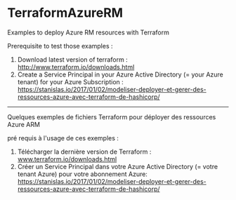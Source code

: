# TerraformAzureRM
Examples to deploy Azure RM resources with Terraform

Prerequisite to test those examples : 
1. Download latest version of terraform : http://www.terraform.io/downloads.html
1. Create a Service Principal in your Azure Active Directory (= your Azure tenant) for your Azure Subscription : https://stanislas.io/2017/01/02/modeliser-deployer-et-gerer-des-ressources-azure-avec-terraform-de-hashicorp/

-------------------------------------------------------------------------------

Quelques exemples de fichiers Terraform pour déployer des ressources Azure ARM

pré requis à l'usage de ces exemples :
1. Télécharger la dernière version de Terraform : www.terraform.io/downloads.html
2. Créer un Service Principal dans votre Azure Active Directory (= votre tenant Azure) pour votre abonnement Azure: https://stanislas.io/2017/01/02/modeliser-deployer-et-gerer-des-ressources-azure-avec-terraform-de-hashicorp/
